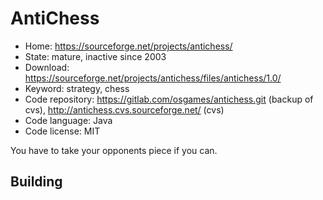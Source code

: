 # AntiChess

- Home: https://sourceforge.net/projects/antichess/
- State: mature, inactive since 2003
- Download: https://sourceforge.net/projects/antichess/files/antichess/1.0/
- Keyword: strategy, chess
- Code repository: https://gitlab.com/osgames/antichess.git (backup of cvs), http://antichess.cvs.sourceforge.net/ (cvs)
- Code language: Java
- Code license: MIT

You have to take your opponents piece if you can.

## Building

